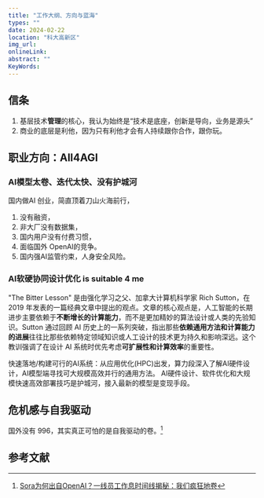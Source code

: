 ```yaml
---
title: "工作大纲、方向与蓝海"
types: ""
date: 2024-02-22
location: "科大高新区"
img_url: 
onlineLink: 
abstract: ""
KeyWords:
---
```


## 信条

1. 基层技术**管理**的核心，我认为始终是“技术是底座，创新是导向，业务是源头”
2. 商业的底层是利他，因为只有利他才会有人持续跟你合作，跟你玩。

## 职业方向：All4AGI

### AI模型太卷、迭代太快、没有护城河

国内做AI 创业，简直顶着刀山火海前行，

1. 没有融资，
2. 非大厂没有数据集，
3. 国内用户没有付费习惯，
4. 面临国外 OpenAI的竞争。
5. 国内强AI监管约束，人身安全风险。

### AI软硬协同设计优化 is suitable 4 me

"The Bitter Lesson" 是由强化学习之父、加拿大计算机科学家 Rich Sutton，在 2019 年发表的一篇经典文章中提出的观点。文章的核心观点是，人工智能的长期进步主要依赖于**不断增长的计算能力**，而不是更加精妙的算法设计或人类的先验知识。Sutton 通过回顾 AI 历史上的一系列突破，指出那些**依赖通用方法和计算能力的进展**往往比那些依赖特定领域知识或人工设计的技术更为持久和影响深远。这个教训强调了在设计 AI 系统时优先考虑**可扩展性和计算效率**的重要性。

快速落地/构建可行的AI系统：从应用优化(HPC)出发，算力段深入了解AI硬件设计，AI模型端寻找可大规模高效并行的通用方法。 AI硬件设计、软件优化和大规模快速高效部署技巧是护城河，接入最新的模型是变现手段。

## 危机感与自我驱动

国外没有 996，其实真正可怕的是自我驱动的卷。[^1]



## 参考文献

[^1]: [Sora为何出自OpenAI？一线员工作息时间线揭秘：我们疯狂地卷](https://mp.weixin.qq.com/s/gF-AFBbRFQVPiHV0PT9zZQ)



